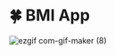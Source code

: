 # 🍀 BMI App
![ezgif com-gif-maker (8)](https://user-images.githubusercontent.com/66858640/164889390-f1be35c7-90a3-43a4-b056-923f10b03d50.gif)

